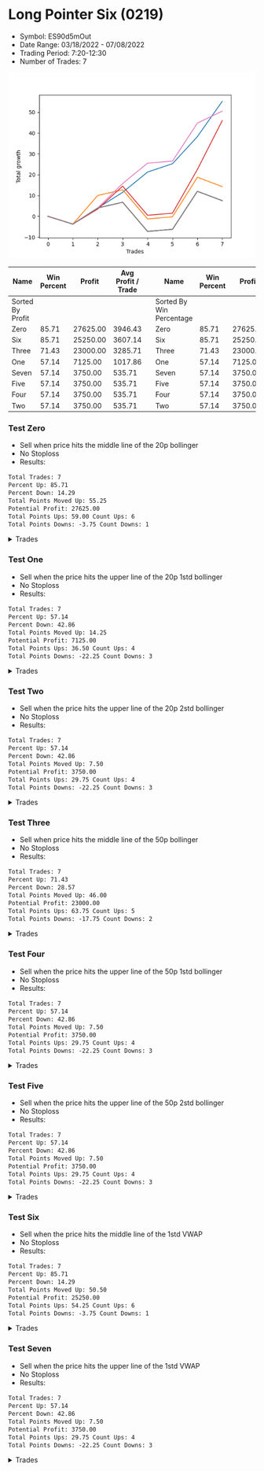# Long Pointer Six (0219) 
- Symbol: ES90d5mOut
- Date Range: 03/18/2022 - 07/08/2022
- Trading Period: 7:20-12:30
- Number of Trades: 7

![Plot](LongPointerSix(0219)ES90d5mOut.png)

| Name | Win Percent | Profit | Avg Profit / Trade |     | Name | Win Percent | Profit | Avg Profit / Trade |
| ---- | ----------- | ------ | ------------------ | --- | ---- | ----------- | ------ | ------------------ |
| Sorted By <br> Profit | | | | | Sorted By <br> Win Percentage ||||
| Zero | 85.71 | 27625.00 | 3946.43 |     | Zero | 85.71 | 27625.00 | 3946.43 |
| Six | 85.71 | 25250.00 | 3607.14 |     | Six | 85.71 | 25250.00 | 3607.14 |
| Three | 71.43 | 23000.00 | 3285.71 |     | Three | 71.43 | 23000.00 | 3285.71 |
| One | 57.14 | 7125.00 | 1017.86 |     | One | 57.14 | 7125.00 | 1017.86 |
| Seven | 57.14 | 3750.00 | 535.71 |     | Seven | 57.14 | 3750.00 | 535.71 |
| Five | 57.14 | 3750.00 | 535.71 |     | Five | 57.14 | 3750.00 | 535.71 |
| Four | 57.14 | 3750.00 | 535.71 |     | Four | 57.14 | 3750.00 | 535.71 |
| Two | 57.14 | 3750.00 | 535.71 |     | Two | 57.14 | 3750.00 | 535.71 |

### Test Zero
* Sell when price hits the middle line of the 20p bollinger
* No Stoploss
* Results:
```
Total Trades: 7
Percent Up: 85.71
Percent Down: 14.29
Total Points Moved Up: 55.25
Potential Profit: 27625.00
Total Points Ups: 59.00 Count Ups: 6
Total Points Downs: -3.75 Count Downs: 1
```

<details><summary>Trades</summary>

<code>In: 2022-03-23 10:55:00		Out: 2022-03-23 11:25:55		Total Position Time: 30:55		Total Move Up: -3.75		Total to Date: -3.75</code> <br />
<code>In: 2022-03-30 12:30:00		Out: 2022-03-30 12:46:25		Total Position Time: 16:25		Total Move Up: 7.75		Total to Date: 4.00</code> <br />
<code>In: 2022-04-20 12:05:00		Out: 2022-04-20 12:24:15		Total Position Time: 19:15		Total Move Up: 7.50		Total to Date: 11.50</code> <br />
<code>In: 2022-05-06 11:50:00		Out: 2022-05-06 11:54:15		Total Position Time: 04:15		Total Move Up: 9.75		Total to Date: 21.25</code> <br />
<code>In: 2022-06-08 10:45:00		Out: 2022-06-08 11:07:45		Total Position Time: 22:45		Total Move Up: 4.00		Total to Date: 25.25</code> <br />
<code>In: 2022-06-16 12:00:00		Out: 2022-06-16 12:09:30		Total Position Time: 09:30		Total Move Up: 13.00		Total to Date: 38.25</code> <br />
<code>In: 2022-06-30 12:25:00		Out: 2022-06-30 12:32:20		Total Position Time: 07:20		Total Move Up: 17.00		Total to Date: 55.25</code> <br />


</details>

### Test One
* Sell when the price hits the upper line of the 20p 1std bollinger
* No Stoploss
* Results:
```
Total Trades: 7
Percent Up: 57.14
Percent Down: 42.86
Total Points Moved Up: 14.25
Potential Profit: 7125.00
Total Points Ups: 36.50 Count Ups: 4
Total Points Downs: -22.25 Count Downs: 3
```

<details><summary>Trades</summary>

<code>In: 2022-03-23 10:55:00		Out: 2022-03-23 11:25:55		Total Position Time: 30:55		Total Move Up: -3.75		Total to Date: -3.75</code> <br />
<code>In: 2022-03-30 12:30:00		Out: 2022-03-30 12:59:50		Total Position Time: 29:50		Total Move Up: 13.75		Total to Date: 10.00</code> <br />
<code>In: 2022-04-20 12:05:00		Out: 2022-04-20 12:35:55		Total Position Time: 30:55		Total Move Up: 2.75		Total to Date: 12.75</code> <br />
<code>In: 2022-05-06 11:50:00		Out: 2022-05-06 12:20:55		Total Position Time: 30:55		Total Move Up: -14.00		Total to Date: -1.25</code> <br />
<code>In: 2022-06-08 10:45:00		Out: 2022-06-08 11:15:55		Total Position Time: 30:55		Total Move Up: 1.00		Total to Date: -0.25</code> <br />
<code>In: 2022-06-16 12:00:00		Out: 2022-06-16 12:20:15		Total Position Time: 20:15		Total Move Up: 19.00		Total to Date: 18.75</code> <br />
<code>In: 2022-06-30 12:25:00		Out: 2022-06-30 12:55:55		Total Position Time: 30:55		Total Move Up: -4.50		Total to Date: 14.25</code> <br />


</details>

### Test Two
* Sell when the price hits the upper line of the 20p 2std bollinger
* No Stoploss
* Results:
```
Total Trades: 7
Percent Up: 57.14
Percent Down: 42.86
Total Points Moved Up: 7.50
Potential Profit: 3750.00
Total Points Ups: 29.75 Count Ups: 4
Total Points Downs: -22.25 Count Downs: 3
```

<details><summary>Trades</summary>

<code>In: 2022-03-23 10:55:00		Out: 2022-03-23 11:25:55		Total Position Time: 30:55		Total Move Up: -3.75		Total to Date: -3.75</code> <br />
<code>In: 2022-03-30 12:30:00		Out: 2022-03-31 06:30:55		Total Position Time: 1080:55		Total Move Up: 7.75		Total to Date: 4.00</code> <br />
<code>In: 2022-04-20 12:05:00		Out: 2022-04-20 12:35:55		Total Position Time: 30:55		Total Move Up: 2.75		Total to Date: 6.75</code> <br />
<code>In: 2022-05-06 11:50:00		Out: 2022-05-06 12:20:55		Total Position Time: 30:55		Total Move Up: -14.00		Total to Date: -7.25</code> <br />
<code>In: 2022-06-08 10:45:00		Out: 2022-06-08 11:15:55		Total Position Time: 30:55		Total Move Up: 1.00		Total to Date: -6.25</code> <br />
<code>In: 2022-06-16 12:00:00		Out: 2022-06-16 12:30:55		Total Position Time: 30:55		Total Move Up: 18.25		Total to Date: 12.00</code> <br />
<code>In: 2022-06-30 12:25:00		Out: 2022-06-30 12:55:55		Total Position Time: 30:55		Total Move Up: -4.50		Total to Date: 7.50</code> <br />


</details>

### Test Three
* Sell when price hits the middle line of the 50p bollinger
* No Stoploss
* Results:
```
Total Trades: 7
Percent Up: 71.43
Percent Down: 28.57
Total Points Moved Up: 46.00
Potential Profit: 23000.00
Total Points Ups: 63.75 Count Ups: 5
Total Points Downs: -17.75 Count Downs: 2
```

<details><summary>Trades</summary>

<code>In: 2022-03-23 10:55:00		Out: 2022-03-23 11:25:55		Total Position Time: 30:55		Total Move Up: -3.75		Total to Date: -3.75</code> <br />
<code>In: 2022-03-30 12:30:00		Out: 2022-03-31 06:30:00		Total Position Time: 1080:00		Total Move Up: 7.25		Total to Date: 3.50</code> <br />
<code>In: 2022-04-20 12:05:00		Out: 2022-04-20 12:25:50		Total Position Time: 20:50		Total Move Up: 11.00		Total to Date: 14.50</code> <br />
<code>In: 2022-05-06 11:50:00		Out: 2022-05-06 12:20:55		Total Position Time: 30:55		Total Move Up: -14.00		Total to Date: 0.50</code> <br />
<code>In: 2022-06-08 10:45:00		Out: 2022-06-08 11:15:55		Total Position Time: 30:55		Total Move Up: 1.00		Total to Date: 1.50</code> <br />
<code>In: 2022-06-16 12:00:00		Out: 2022-06-16 12:10:20		Total Position Time: 10:20		Total Move Up: 21.00		Total to Date: 22.50</code> <br />
<code>In: 2022-06-30 12:25:00		Out: 2022-06-30 12:36:55		Total Position Time: 11:55		Total Move Up: 23.50		Total to Date: 46.00</code> <br />


</details>

### Test Four
* Sell when the price hits the upper line of the 50p 1std bollinger
* No Stoploss
* Results:
```
Total Trades: 7
Percent Up: 57.14
Percent Down: 42.86
Total Points Moved Up: 7.50
Potential Profit: 3750.00
Total Points Ups: 29.75 Count Ups: 4
Total Points Downs: -22.25 Count Downs: 3
```

<details><summary>Trades</summary>

<code>In: 2022-03-23 10:55:00		Out: 2022-03-23 11:25:55		Total Position Time: 30:55		Total Move Up: -3.75		Total to Date: -3.75</code> <br />
<code>In: 2022-03-30 12:30:00		Out: 2022-03-31 06:30:55		Total Position Time: 1080:55		Total Move Up: 7.75		Total to Date: 4.00</code> <br />
<code>In: 2022-04-20 12:05:00		Out: 2022-04-20 12:35:55		Total Position Time: 30:55		Total Move Up: 2.75		Total to Date: 6.75</code> <br />
<code>In: 2022-05-06 11:50:00		Out: 2022-05-06 12:20:55		Total Position Time: 30:55		Total Move Up: -14.00		Total to Date: -7.25</code> <br />
<code>In: 2022-06-08 10:45:00		Out: 2022-06-08 11:15:55		Total Position Time: 30:55		Total Move Up: 1.00		Total to Date: -6.25</code> <br />
<code>In: 2022-06-16 12:00:00		Out: 2022-06-16 12:30:55		Total Position Time: 30:55		Total Move Up: 18.25		Total to Date: 12.00</code> <br />
<code>In: 2022-06-30 12:25:00		Out: 2022-06-30 12:55:55		Total Position Time: 30:55		Total Move Up: -4.50		Total to Date: 7.50</code> <br />


</details>

### Test Five
* Sell when the price hits the upper line of the 50p 2std bollinger
* No Stoploss
* Results:
```
Total Trades: 7
Percent Up: 57.14
Percent Down: 42.86
Total Points Moved Up: 7.50
Potential Profit: 3750.00
Total Points Ups: 29.75 Count Ups: 4
Total Points Downs: -22.25 Count Downs: 3
```

<details><summary>Trades</summary>

<code>In: 2022-03-23 10:55:00		Out: 2022-03-23 11:25:55		Total Position Time: 30:55		Total Move Up: -3.75		Total to Date: -3.75</code> <br />
<code>In: 2022-03-30 12:30:00		Out: 2022-03-31 06:30:55		Total Position Time: 1080:55		Total Move Up: 7.75		Total to Date: 4.00</code> <br />
<code>In: 2022-04-20 12:05:00		Out: 2022-04-20 12:35:55		Total Position Time: 30:55		Total Move Up: 2.75		Total to Date: 6.75</code> <br />
<code>In: 2022-05-06 11:50:00		Out: 2022-05-06 12:20:55		Total Position Time: 30:55		Total Move Up: -14.00		Total to Date: -7.25</code> <br />
<code>In: 2022-06-08 10:45:00		Out: 2022-06-08 11:15:55		Total Position Time: 30:55		Total Move Up: 1.00		Total to Date: -6.25</code> <br />
<code>In: 2022-06-16 12:00:00		Out: 2022-06-16 12:30:55		Total Position Time: 30:55		Total Move Up: 18.25		Total to Date: 12.00</code> <br />
<code>In: 2022-06-30 12:25:00		Out: 2022-06-30 12:55:55		Total Position Time: 30:55		Total Move Up: -4.50		Total to Date: 7.50</code> <br />


</details>

### Test Six
* Sell when the price hits the middle line of the 1std VWAP
* No Stoploss
* Results:
```
Total Trades: 7
Percent Up: 85.71
Percent Down: 14.29
Total Points Moved Up: 50.50
Potential Profit: 25250.00
Total Points Ups: 54.25 Count Ups: 6
Total Points Downs: -3.75 Count Downs: 1
```

<details><summary>Trades</summary>

<code>In: 2022-03-23 10:55:00		Out: 2022-03-23 11:25:55		Total Position Time: 30:55		Total Move Up: -3.75		Total to Date: -3.75</code> <br />
<code>In: 2022-03-30 12:30:00		Out: 2022-03-31 06:30:55		Total Position Time: 1080:55		Total Move Up: 7.75		Total to Date: 4.00</code> <br />
<code>In: 2022-04-20 12:05:00		Out: 2022-04-20 12:26:10		Total Position Time: 21:10		Total Move Up: 11.75		Total to Date: 15.75</code> <br />
<code>In: 2022-05-06 11:50:00		Out: 2022-05-06 11:54:15		Total Position Time: 04:15		Total Move Up: 9.75		Total to Date: 25.50</code> <br />
<code>In: 2022-06-08 10:45:00		Out: 2022-06-08 11:15:55		Total Position Time: 30:55		Total Move Up: 1.00		Total to Date: 26.50</code> <br />
<code>In: 2022-06-16 12:00:00		Out: 2022-06-16 12:30:55		Total Position Time: 30:55		Total Move Up: 18.25		Total to Date: 44.75</code> <br />
<code>In: 2022-06-30 12:25:00		Out: 2022-06-30 12:26:10		Total Position Time: 01:10		Total Move Up: 5.75		Total to Date: 50.50</code> <br />


</details>

### Test Seven
* Sell when the price hits the upper line of the 1std VWAP
* No Stoploss
* Results:
```
Total Trades: 7
Percent Up: 57.14
Percent Down: 42.86
Total Points Moved Up: 7.50
Potential Profit: 3750.00
Total Points Ups: 29.75 Count Ups: 4
Total Points Downs: -22.25 Count Downs: 3
```

<details><summary>Trades</summary>

<code>In: 2022-03-23 10:55:00		Out: 2022-03-23 11:25:55		Total Position Time: 30:55		Total Move Up: -3.75		Total to Date: -3.75</code> <br />
<code>In: 2022-03-30 12:30:00		Out: 2022-03-31 06:30:55		Total Position Time: 1080:55		Total Move Up: 7.75		Total to Date: 4.00</code> <br />
<code>In: 2022-04-20 12:05:00		Out: 2022-04-20 12:35:55		Total Position Time: 30:55		Total Move Up: 2.75		Total to Date: 6.75</code> <br />
<code>In: 2022-05-06 11:50:00		Out: 2022-05-06 12:20:55		Total Position Time: 30:55		Total Move Up: -14.00		Total to Date: -7.25</code> <br />
<code>In: 2022-06-08 10:45:00		Out: 2022-06-08 11:15:55		Total Position Time: 30:55		Total Move Up: 1.00		Total to Date: -6.25</code> <br />
<code>In: 2022-06-16 12:00:00		Out: 2022-06-16 12:30:55		Total Position Time: 30:55		Total Move Up: 18.25		Total to Date: 12.00</code> <br />
<code>In: 2022-06-30 12:25:00		Out: 2022-06-30 12:55:55		Total Position Time: 30:55		Total Move Up: -4.50		Total to Date: 7.50</code> <br />


</details>